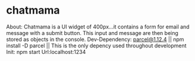 # chatmama
About: Chatmama is a UI widget of 400px...it contains a form for email and message with a submit button. This input and message are then being stored as objects in the console.
Dev-Dependency: parcel@1.12.4  || npm install -D parcel || This is the only depency used throughout development
Init: npm start
Url:localhost:1234
